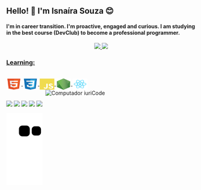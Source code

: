 ##  Hello! 👋  I'm Isnaíra Souza 😊
####   I'm in career transition. I'm proactive, engaged and curious. I am studying in the best course (DevClub) to become a professional programmer.

<div align="center">
  <a href="https://github.com/IsnaDev">
  <img height="180em" src="https://github-readme-stats.vercel.app/api?username=IsnaDev&show_icons=true&theme=dracula&include_all_commits=true&count_private=true"/>
  <img height="180em" src="https://github-readme-stats.vercel.app/api/top-langs/?username=IsnaDev&layout=compact&langs_count=7&theme=dracula"/>
</div>

### Learning:
 <div style="display: inline_block"><br>
  <img align="center" alt="Isna-HTML" height="30" width="40" src="https://raw.githubusercontent.com/devicons/devicon/master/icons/html5/html5-original.svg">
  <img align="center" alt="Isna-CSS" height="30" width="40" src="https://raw.githubusercontent.com/devicons/devicon/master/icons/css3/css3-original.svg">   
  <img align="center" alt="Isna-Js" height="30" width="40" src="https://raw.githubusercontent.com/devicons/devicon/master/icons/javascript/javascript-plain.svg">
  <img align="center" alt="Isna-node" height="30" width="40" src="https://raw.githubusercontent.com/github/explore/80688e429a7d4ef2fca1e82350fe8e3517d3494d/topics/nodejs/nodejs.png">
  <img align="center" alt="Isna-react" height="30" width="40" src="https://raw.githubusercontent.com/github/explore/80688e429a7d4ef2fca1e82350fe8e3517d3494d/topics/react/react.png">
  <img src="https://raw.githubusercontent.com/MicaelliMedeiros/micaellimedeiros/master/image/computer-illustration.png" min-width="400px" max-width="400px" width="400px" align="right" alt="Computador iuriCode">
 </div>
  
  ##
  
  <div> 
   <a href="https://instagram.com/isnaira.souza" alt="Instagram"><img src="https://img.shields.io/badge/-Instagram-DF0174?style=flat-square&labelColor=DF0174&logo=instagram&logoColor=white&link=LINK-DO-SEU-INSTAGRAM"/></a>
   <a href="https://www.facebook.com/isnaira.souza/" alt="Facebook"><img src="https://img.shields.io/badge/-Facebook-3b5998?style=flat-square&labelColor=3b5998&logo=facebook&logoColor=white&link=LINK-DO-SEU-FACEBOOK"/></a>
   <a href="#" alt="Linkedin"><img src="https://img.shields.io/badge/-Linkedin-0e76a8?style=flat-square&logo=Linkedin&logoColor=white&link=LINK-DO-SEU-LINKEDIN" /></a>
   <a href="mailto:isnaira.anjos@gmail.com" alt="Gmail"><img src="https://img.shields.io/badge/-Gmail-FF0000?style=flat-square&labelColor=FF0000&logo=gmail&logoColor=white&link=LINK-DO-SEU-EMAIL" /></a>
   <a href="https://api.whatsapp.com/send?phone=5587988338189" alt="WhatsApp"><img src="https://img.shields.io/badge/-WhatsApp-25d366?style=flat-square&labelColor=25d366&logo=whatsapp&logoColor=white&link=API-DO-SEU-WHATSAPP"/></a>
  
        
  ![Snake animation](https://github.com/rafaballerini/rafaballerini/blob/output/github-contribution-grid-snake.svg)
 
</div>
